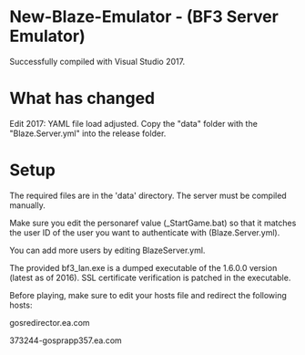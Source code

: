 # New-Blaze-Emulator - (BF3 Server Emulator)
Successfully compiled with Visual Studio 2017.
# What has changed
Edit 2017: YAML file load adjusted.
Copy the "data" folder with the "Blaze.Server.yml" into the release folder.

# Setup
The required files are in the 'data' directory. The server must be compiled manually.

Make sure you edit the personaref value (_StartGame.bat) so that it matches the user ID of the user you want to authenticate with 
(Blaze.Server.yml).

You can add more users by editing BlazeServer.yml.

The provided bf3_lan.exe is a dumped executable of the 1.6.0.0 version (latest as of 2016).
SSL certificate verification is patched in the executable.

Before playing, make sure to edit your hosts file and redirect the following hosts:

gosredirector.ea.com  

373244-gosprapp357.ea.com
